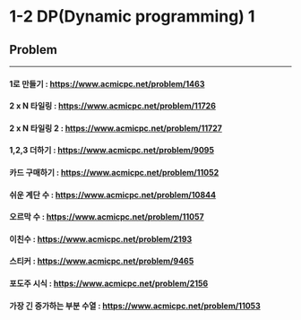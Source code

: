 1-2 DP(Dynamic programming) 1
==================

Problem
-------

***
#### 1로 만들기 : <https://www.acmicpc.net/problem/1463>
#### 2 x N 타일링 : <https://www.acmicpc.net/problem/11726>
#### 2 x N 타일링 2 : <https://www.acmicpc.net/problem/11727>
#### 1,2,3 더하기 : <https://www.acmicpc.net/problem/9095>
#### 카드 구매하기 : <https://www.acmicpc.net/problem/11052>
#### 쉬운 계단 수 : <https://www.acmicpc.net/problem/10844>
#### 오르막 수 : <https://www.acmicpc.net/problem/11057>
#### 이친수 : <https://www.acmicpc.net/problem/2193>
#### 스티커 : <https://www.acmicpc.net/problem/9465>
#### 포도주 시식 : <https://www.acmicpc.net/problem/2156>
#### 가장 긴 증가하는 부분 수열 : <https://www.acmicpc.net/problem/11053>


